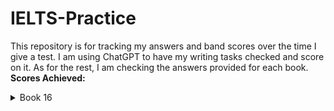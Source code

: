 # IELTS-Practice
This repository is for tracking my answers and band scores over the time I give a test. I am using ChatGPT to have my writing tasks checked and score on it. As for the rest, I am checking the answers provided for each book. <br>
**Scores Achieved:** <br>
<details>
  <summary>Book 16</summary>
  |Band Score|TASK|
  |--------:|------------|
  |5.5 - 6.0|Writing Task 1|
  |5.5 - 6.0|Writing Task 2|
  |7.0|Reading|
</details>
